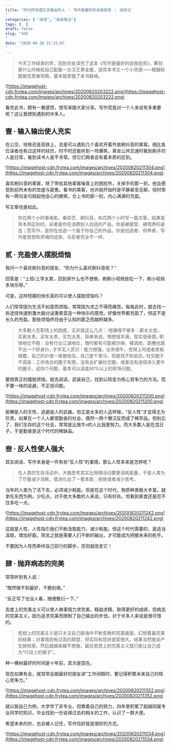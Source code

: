 ```yaml
---
title: "时代终将遗忘无输出的人 ｜ 写作是最好的自我投资 ｜ 阅后记"
categories: [ "阅读", "阅读笔记"]
tags: [  ]
draft: false
slug: "436"
date: "2020-08-20 21:15:07"
---
```


> 今天工作结束的早，回到住处读完了这本《写作是最好的自我投资》，筹划着什么时候给自己配备一台汉王黄金屋。读完本书又一个小灵感——根据标题做完思维导图，基本就掌握了本书脉络。

![https://imagehost-cdn.frytea.com/images/archives/20200820203222.png](https://imagehost-cdn.frytea.com/images/archives/20200820203222.png)

看完此书，颇有一番感悟，想写来跟大家分享。写作究竟对一个人来说有多重要呢？这让我想到遇到的许多人。

## 壹 · 输入输出使人充实

在公交、地铁还是高铁上，总是可以遇到几个喜欢开着外放刷抖音的乘客。相比各位读者也有过这样的经历，时不时还能听到一阵爆笑。乘坐公共交通时看到刷手的人是日常，看到读书人是不寻常。但它们两者会有着本质的区别。

![https://imagehost-cdn.frytea.com/images/archives/20200820211304.png](https://imagehost-cdn.frytea.com/images/archives/20200820211304.png)

喜欢刷抖音的乘客，除了带给其他乘客噪音上的困扰外，关掉手的那一刻，他会感受到前所未有的空虚与疲惫。看书的乘客，也许刚开始时是平静甚至无聊，但时常有一两句金句挑起他会心的微笑。合上书的那一刻，内心满满的充盈。

写文章也是如此。

> 你花两个小时看电影、看综艺、刷抖音，和花两个小时写一篇文章，结果是有本质区别的。前者是你在消费别人创造的产品，你是被接受、被喂养的姿态；而写作，是你在创造一个属于你自己的作品，你是创造者、供养者，写作是思想和灵魂的绽放，与前者完全不一样。

## 贰 · 充盈使人摆脱烦恼

我问一个喜欢刷抖音的朋友，“你为什么喜欢刷抖音呢？”

回答是：“上班/上学太累，回到家什么也不想做，刷刷小视频放松一下，刷小视频多快乐呀。”

可是，这样短期的快乐真的可以使人摆脱烦恼吗？

人们常常因为生活不如意而烦恼，常常因为求之不得而痛苦。每每此时，就去找一些途径快速刺激大脑分泌激素营造一种快乐的感觉。好像世界都充盈了，但这不是长久的充盈。那些烦恼终将由于认知的匮乏而越积越多。

> 大多数人在职场上的困惑，无非就这么几点：·钱赚得不够多：薪水太低，买房太贵，买车太贵，买包太贵，简单来说，理想很丰满，现实很骨感。·职场地位不稳：没有行业江湖地位，随时都有可能被炒掉、被调岗，跳槽也跳不出一个好身价。·才华无人赏识：能力很强，业务很牛，觉得上司或者老板很蠢，自己的价值一直被低估，自己是千里马，但是找不到伯乐。·社交圈子不高级：工作场合的圈子有限，没有会扩展社交圈，或者没有途径进入更牛的圈子。这四个问题，基本可以涵盖90%以上的职场问题。

要想真正的摆脱烦恼，就去阅读，武装自己，找到认知变为核心竞争力的方法。而不要一味的逃避，不正视问题。

![https://imagehost-cdn.frytea.com/images/archives/20200820211200.png](https://imagehost-cdn.frytea.com/images/archives/20200820211200.png)

偷懒是人的天性，逃避是人的武器。但正是太多的人这样做，“反人性”才显得尤为珍贵。如果在一个人人都恨勤奋的社会，偶然一两个懒汉反而成了稀罕品。但别忘了，我们生存的这个社会，常常是比我牛x的人比我更努力。而大多数人是在混日子，于是勤奋是这个时代的稀缺品。

## 叁 · 反人性使人强大

其实阅读、写作本身是一件有些“反人性”的事情。那么人性本来是怎样呢？

> 在人类的生存活动中，大脑思考其实比物理活动要更消耗能量，于是人类为了尽量减少消耗，就进化出了一套本能：拒绝或者减少思考。

当年的人类为了活下去，必须减少耗能。但是在这个时代，物质种类极大丰富。就拿吃东西为例，少吃点，对于绝大多数的人来说，只有好处。但看到美食还是忍不住多吃一点。

![https://imagehost-cdn.frytea.com/images/archives/20200820211242.png](https://imagehost-cdn.frytea.com/images/archives/20200820211242.png)

这就是人性，人性指引我们不断汲取能力，减少耗能。但这个时代需要的，是适当汲取，增加好能。简言之就是需要人们不断的输出，才可能成为把握未来的舵手。

不要因为人性而牵绊自己前行的脚步，否则就改变它！

## 肆 · 抛弃病态的完美

常常听到有人说：

“既然做不到最好，干脆别做。”

“反正写了也没人看，随便敷衍一下。”

态度上的完美主义可以使人做事情力求完美，精益求精，取得更好的成绩，但病态的完美主义，因为追求完美而限制了自己输出的步伐，对于许多人来说是很可惜的。

> 思想上的完美主义是只关注自己脑海中不断变换的完美画面，幻想着最完美的结果；对事情抱有过高的期望，但实际和现状差距很大，结果当然就会产生挫败感，然后就越来越不想做，最后思想上的完美主义就只能让自己成为“行动上的矮子”。

种一棵树最好的时间是十年前，其次是现在。

现在如果有会，就常常会跟最好的朋友讲“工作闲暇时，要记得积累未来自己的核心竞争力。”

![https://imagehost-cdn.frytea.com/images/archives/20200820211352.png](https://imagehost-cdn.frytea.com/images/archives/20200820211352.png)

就以我自己为例，大学学了非专业，但靠着自己的努力，四年里积累了超越同届专业同学的知识，毕业找到一份说得过去的相关的工作，认识了一群大佬。

希望未来的你，也会被人记住，写作恰好就是很好的方式。

![https://imagehost-cdn.frytea.com/images/archives/20200820211034.png](https://imagehost-cdn.frytea.com/images/archives/20200820211034.png)